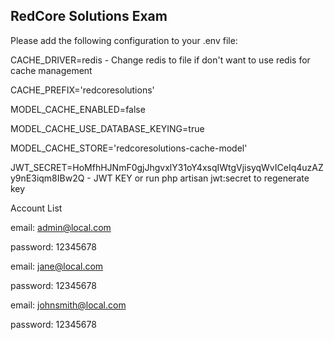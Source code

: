 ## RedCore Solutions Exam

Please add the following configuration to your .env file:

CACHE_DRIVER=redis - Change redis to file if don't want to use redis for cache management

CACHE_PREFIX='redcoresolutions'

MODEL_CACHE_ENABLED=false

MODEL_CACHE_USE_DATABASE_KEYING=true

MODEL_CACHE_STORE='redcoresolutions-cache-model'

JWT_SECRET=HoMfhHJNmF0gjJhgvxlY31oY4xsqIWtgVjisyqWvICeIq4uzAZy9nE3iqm8IBw2Q - JWT KEY or run php artisan jwt:secret to regenerate key

Account List

email: admin@local.com

password: 12345678

email: jane@local.com

password: 12345678

email: johnsmith@local.com

password: 12345678
